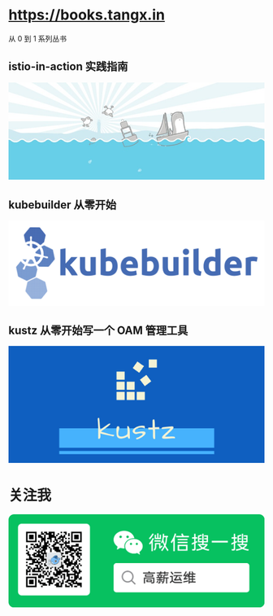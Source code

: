 # https://books.tangx.in

从 0 到 1 系列丛书

## istio-in-action 实践指南

[![](./istio-in-action/imgs/gopher-istio.jpeg)](/istio-in-action/)

## kubebuilder 从零开始

[![](./kubebuilder-zero-to-one/img/kubehuilder-logo.png)](/kubebuilder-zero-to-one/)

## kustz 从零开始写一个 OAM 管理工具

[![](./kustz/img/kustz-logo.jpg)](/kustz/)


# 关注我

![](./kustz/img/wx-qrcode.png)